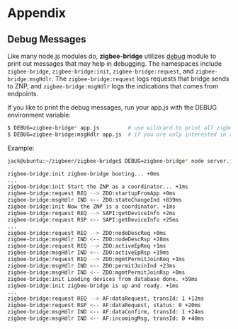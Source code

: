 # Appendix

## Debug Messages  

Like many node.js modules do, **zigbee-bridge** utilizes [debug](https://www.npmjs.com/package/debug) module to print out messages that may help in debugging. The namespaces include `zigbee-bridge`, `zigbee-bridge:init`, `zigbee-bridge:request`, and `zigbee-bridge:msgHdlr`. The `zigbee-bridge:request` logs requests that bridge sends to ZNP, and `zigbee-bridge:msgHdlr` logs the indications that comes from endpoints.  

If you like to print the debug messages, run your app.js with the DEBUG environment variable:

```sh
$ DEBUG=zigbee-bridge* app.js         # use wildcard to print all zigbee-bridge messages
$ DEBUG=zigbee-bridge:msgHdlr app.js  # if you are only interested in zigbee-bridge:msgHdlr messages
```

Example:

```sh
jack@ubuntu:~/zigbeer/zigbee-bridge$ DEBUG=zigbee-bridge* node server.js

zigbee-bridge:init zigbee-bridge booting... +0ms
...
zigbee-bridge:init Start the ZNP as a coordinator... +1ms
zigbee-bridge:request REQ --> ZDO:startupFromApp +0ms
zigbee-bridge:msgHdlr IND <-- ZDO:stateChangeInd +839ms
zigbee-bridge:init Now the ZNP is a coordinator. +1ms
zigbee-bridge:request REQ --> SAPI:getDeviceInfo +2ms
zigbee-bridge:request RSP <-- SAPI:getDeviceInfo +25ms
...
zigbee-bridge:request REQ --> ZDO:nodeDescReq +0ms
zigbee-bridge:msgHdlr IND <-- ZDO:nodeDescRsp +28ms
zigbee-bridge:request REQ --> ZDO:activeEpReq +1ms
zigbee-bridge:msgHdlr IND <-- ZDO:activeEpRsp +19ms
zigbee-bridge:request REQ --> ZDO:mgmtPermitJoinReq +1ms
zigbee-bridge:msgHdlr IND <-- ZDO:permitJoinInd +23ms
zigbee-bridge:msgHdlr IND <-- ZDO:mgmtPermitJoinRsp +0ms
zigbee-bridge:init Loading devices from database done. +59ms
zigbee-bridge:init zigbee-bridge is up and ready. +1ms
...
zigbee-bridge:request REQ --> AF:dataRequest, transId: 1 +12ms
zigbee-bridge:request RSP <-- AF:dataRequest, status: 0 +20ms
zigbee-bridge:msgHdlr IND <-- AF:dataConfirm, transId: 1 +24ms
zigbee-bridge:msgHdlr IND <-- AF:incomingMsg, transId: 0 +40ms
```
